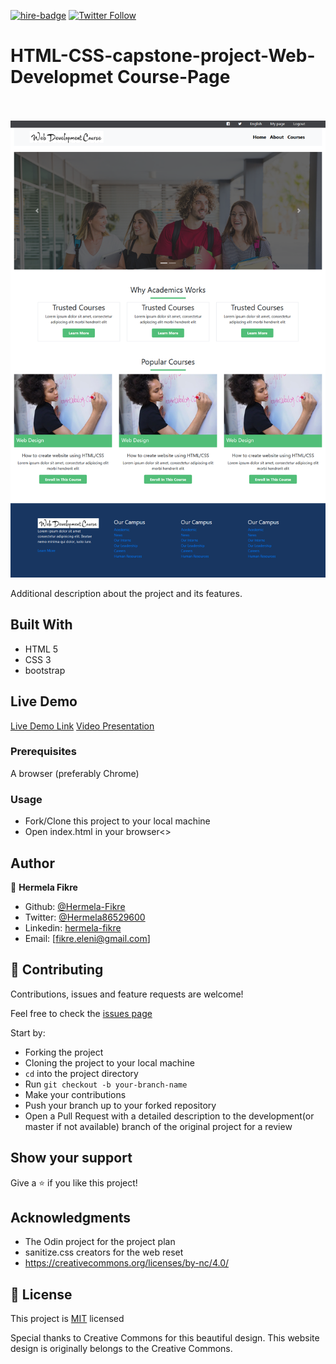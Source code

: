 [![hire-badge](https://img.shields.io/badge/Consult%20/%20Hire%20Hermela-Click%20to%20Contact-brightgreen)](fikre.eleni@gmail.com) [![Twitter Follow](https://img.shields.io/twitter/follow/hermela-fikre?label=Follow%20hermela-fikre%20on%20Twitter&style=social)](https://twitter.com/hermela-fikre)

# HTML-CSS-capstone-project-Web-Developmet Course-Page

<br>
<br>
<img src="img/screen.png" width="700"> 
<br>


Additional description about the project and its features.

## Built With

- HTML 5
- CSS 3
- bootstrap

## Live Demo

[Live Demo Link](https://raw.githack.com/Hermela-Fikre/html-css-capstone-project/html-css/home.html)
[Video Presentation](https://www.loom.com/share/6c205085f18d4ffc8dff15d6b26e78de)

### Prerequisites

A browser (preferably Chrome)

### Usage

- Fork/Clone this project to your local machine
- Open index.html in your browser<>

## Author

👤 **Hermela Fikre**

- Github: [@Hermela-Fikre](https://github.com/Hermela-Fikre)
- Twitter: [@Hermela86529600](https://twitter.com/Hermela86529600)
- Linkedin: [hermela-fikre](https://www.linkedin.com/in/hermela-fikre-1a969b156/)
- Email: [fikre.eleni@gmail.com]

## 🤝 Contributing

Contributions, issues and feature requests are welcome!

Feel free to check the [issues page](https://github.com/Hermela-Fikre/html-css-capstone-project/issues)

Start by:

- Forking the project
- Cloning the project to your local machine
- `cd` into the project directory
- Run `git checkout -b your-branch-name`
- Make your contributions
- Push your branch up to your forked repository
- Open a Pull Request with a detailed description to the development(or master if not available) branch of the original project for a review

## Show your support

Give a ⭐️ if you like this project!

## Acknowledgments

- The Odin project for the project plan
- sanitize.css creators for the web reset
- https://creativecommons.org/licenses/by-nc/4.0/

## 📝 License

This project is [MIT](LICENSE.md) licensed

Special thanks to Creative Commons for this beautiful design.
This website design is originally belongs to the Creative Commons.


